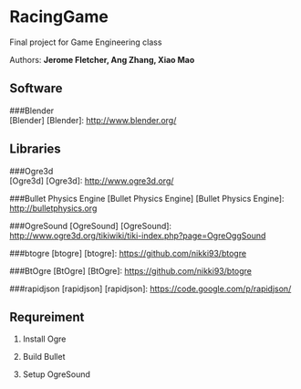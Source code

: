 RacingGame
==========

Final project for Game Engineering class

Authors: **Jerome Fletcher, Ang Zhang, Xiao Mao**

Software
---------

###Blender        
[Blender] 
[Blender]: http://www.blender.org/

Libraries
---------

###Ogre3d        
[Ogre3d] 
[Ogre3d]: http://www.ogre3d.org/

###Bullet Physics Engine
[Bullet Physics Engine]
[Bullet Physics Engine]: http://bulletphysics.org

###OgreSound
[OgreSound]
[OgreSound]: http://www.ogre3d.org/tikiwiki/tiki-index.php?page=OgreOggSound

###btogre
[btogre]
[btogre]: https://github.com/nikki93/btogre

###BtOgre
[BtOgre]
[BtOgre]: https://github.com/nikki93/btogre

###rapidjson
[rapidjson]
[rapidjson]: https://code.google.com/p/rapidjson/

Requreiment
----------
1. Install Ogre

2. Build Bullet

3. Setup OgreSound
